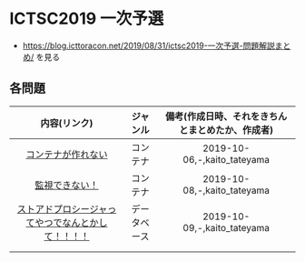 # ICTSC2019 一次予選
- https://blog.icttoracon.net/2019/08/31/ictsc2019-一次予選-問題解説まとめ/ を見る

## 各問題

| 内容(リンク) | ジャンル | 備考(作成日時、それをきちんとまとめたか、作成者) |
| :--: | :--: | :--: |
| [コンテナが作れない](./container-1/README.md) | コンテナ | 2019-10-06,-,kaito_tateyama |
| [監視できない！](./container-2/README.md) | コンテナ | 2019-10-08,-,kaito_tateyama |
| [ストアドプロシージャってやつでなんとかして！！！！](./db-1/README.md) | データベース | 2019-10-09,-,kaito_tateyama |
|  |  |  |
|  |  |  |